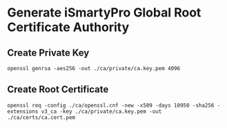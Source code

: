# Generate iSmartyPro Global Root Certificate Authority

## Create Private Key
```
openssl genrsa -aes256 -out ./ca/private/ca.key.pem 4096
```

## Create Root Certificate
```
openssl req -config ./ca/openssl.cnf -new -x509 -days 10950 -sha256 -extensions v3_ca -key ./ca/private/ca.key.pem -out ./ca/certs/ca.cert.pem
```